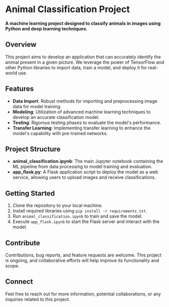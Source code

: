 # Animal Classification Project

**A machine learning project designed to classify animals in images using Python and deep learning techniques.**

## Overview

This project aims to develop an application that can accurately identify the animal present in a given picture. We leverage the power of TensorFlow and other Python libraries to import data, train a model, and deploy it for real-world use.

## Features

- **Data Import**: Robust methods for importing and preprocessing image data for model training.
- **Modeling**: Utilization of advanced machine learning techniques to develop an accurate classification model.
- **Testing**: Rigorous testing phases to evaluate the model's performance.
- **Transfer Learning**: Implementing transfer learning to enhance the model's capability with pre-trained networks.

## Project Structure

- **animal_classification.ipynb**: The main Jupyter notebook containing the ML pipeline from data processing to model training and evaluation.
- **app_flask.py**: A Flask application script to deploy the model as a web service, allowing users to upload images and receive classifications.

## Getting Started

1. Clone the repository to your local machine.
2. Install required libraries using `pip install -r requirements.txt`.
3. Run `animal_classification.ipynb` to train and save the model.
4. Execute `app_flask.ipynb` to start the Flask server and interact with the model.

## Contribute

Contributions, bug reports, and feature requests are welcome. This project is ongoing, and collaborative efforts will help improve its functionality and scope.

## Connect

Feel free to reach out for more information, potential collaborations, or any inquiries related to this project.
